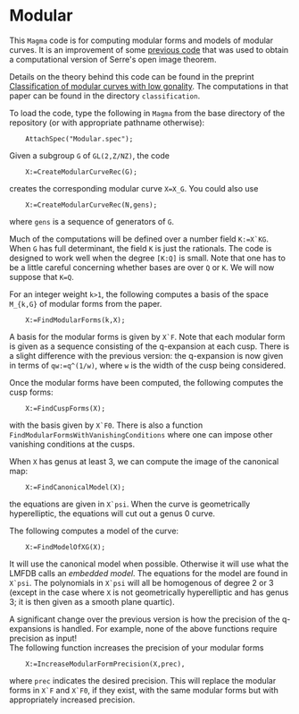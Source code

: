 # Modular

This `Magma` code is for computing modular forms and models of modular curves.  It is an improvement of some [previous code](https://github.com/davidzywina/OpenImage) that was used to obtain a computational version of Serre's open image theorem.  

Details on the theory behind this code can be found in the preprint [Classification of modular curves with low gonality](https://pi.math.cornell.edu/~zywina/papers/lowgonality.pdf).  The computations in that paper can be found in the directory `classification`.

To load the code, type the following in `Magma` from the base directory of the repository (or with appropriate pathname otherwise):

        AttachSpec("Modular.spec");
        
Given a subgroup `G` of `GL(2,Z/NZ)`, the code

        X:=CreateModularCurveRec(G);
creates the corresponding modular curve `X=X_G`.  You could also use
        
        X:=CreateModularCurveRec(N,gens);
where `gens` is a sequence of generators of `G`.

Much of the computations will be defined over a number field ``K:=X`KG``.  When `G` has full determinant, the field `K` is just the rationals.   The code is designed to work well when the degree `[K:Q]` is small.  Note that one has to be a little careful concerning whether bases are over `Q` or `K`.  We will now suppose that `K=Q`.

For an integer weight `k>1`, the following computes a basis of the space `M_{k,G}` of modular forms from the paper.

        X:=FindModularForms(k,X);
A basis for the modular forms is given by ``X`F``.   Note that each modular form is given as a sequence consisting of the q-expansion at each cusp. There is a slight difference with the previous version: the q-expansion is now given in terms of ``qw:=q^(1/w)``, where `w` is the width of the cusp being considered.

Once the modular forms have been computed, the following computes the cusp forms:

        X:=FindCuspForms(X);
with the basis given by ``X`F0``. There is also a function `FindModularFormsWithVanishingConditions` where one can impose other vanishing conditions at the cusps.

When `X` has genus at least 3, we can compute the image of the canonical map:

        X:=FindCanonicalModel(X);
the equations are given in ``X`psi``. When the curve is geometrically hyperelliptic, the equations will cut out a genus 0 curve.

The following computes a model of the curve:

        X:=FindModelOfXG(X);
It will use the canonical model when possible.  Otherwise it will use what the LMFDB calls an *embedded model*.
The equations for the model are found in ``X`psi``.   The polynomials in ``X`psi`` will all be homogenous of degree 2 or 3 (except in the case where `X` is not geometrically hyperelliptic and has genus 3; it is then given as a smooth plane quartic).

A significant change over the previous version is how the precision of the q-expansions is handled.  For example, none of the above functions require precision as input!  
The following function increases the precision of your modular forms

        X:=IncreaseModularFormPrecision(X,prec),
where `prec` indicates the desired precision.   This will replace the modular forms in ``X`F`` and ``X`F0``, if they exist, with the same modular forms but with appropriately increased precision.  


